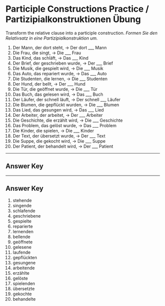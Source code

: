 # Participle Constructions Practice / Partizipialkonstruktionen Übung

Transform the relative clause into a participle construction.
*Formen Sie den Relativsatz in eine Partizipialkonstruktion um.*

1. Der Mann, der dort steht, → Der dort ___ Mann
2. Die Frau, die singt, → Die ___ Frau
3. Das Kind, das schläft, → Das ___ Kind
4. Der Brief, der geschrieben wurde, → Der ___ Brief
5. Die Musik, die gespielt wird, → Die ___ Musik
6. Das Auto, das repariert wurde, → Das ___ Auto
7. Die Studenten, die lernen, → Die ___ Studenten
8. Der Hund, der bellt, → Der ___ Hund
9. Die Tür, die geöffnet wurde, → Die ___ Tür
10. Das Buch, das gelesen wird, → Das ___ Buch
11. Der Läufer, der schnell läuft, → Der schnell ___ Läufer
12. Die Blumen, die gepflückt wurden, → Die ___ Blumen
13. Das Lied, das gesungen wird, → Das ___ Lied
14. Der Arbeiter, der arbeitet, → Der ___ Arbeiter
15. Die Geschichte, die erzählt wird, → Die ___ Geschichte
16. Das Problem, das gelöst wurde, → Das ___ Problem
17. Die Kinder, die spielen, → Die ___ Kinder
18. Der Text, der übersetzt wurde, → Der ___ Text
19. Die Suppe, die gekocht wird, → Die ___ Suppe
20. Der Patient, der behandelt wird, → Der ___ Patient

---

## Answer Key

---
## Answer Key

1. stehende
2. singende
3. schlafende
4. geschriebene
5. gespielte
6. reparierte
7. lernenden
8. bellende
9. geöffnete
10. gelesene
11. laufende
12. gepflückten
13. gesungene
14. arbeitende
15. erzählte
16. gelöste
17. spielenden
18. übersetzte
19. gekochte
20. behandelte
